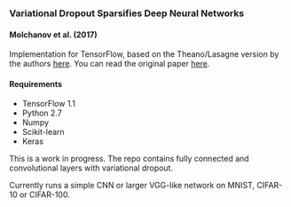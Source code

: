 ### Variational Dropout Sparsifies Deep Neural Networks
#### Molchanov et al. (2017)

Implementation for TensorFlow, based on the Theano/Lasagne version by the authors [here](https://github.com/ars-ashuha/variational-dropout-sparsifies-dnn). 
You can read the original paper [here](https://arxiv.org/pdf/1701.05369.pdf).    

#### Requirements
- TensorFlow 1.1
- Python 2.7
- Numpy
- Scikit-learn
- Keras

This is a work in progress. The repo contains fully connected and convolutional layers with variational dropout.

Currently runs a simple CNN or larger VGG-like network on MNIST, CIFAR-10 or CIFAR-100.  
